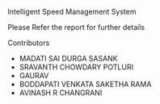 Intelligent Speed Management System

Please Refer the report for further details

Contributors
- MADATI SAI DURGA SASANK
- SRAVANTH CHOWDARY POTLURI
- GAURAV
- BODDAPATI VENKATA SAKETHA RAMA
- AVINASH R CHANGRANI
